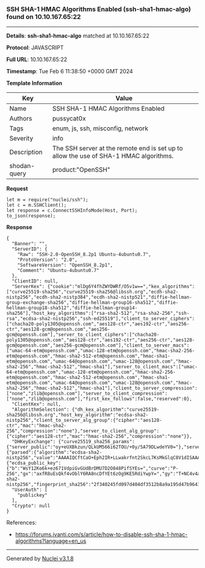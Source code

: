 ### SSH SHA-1 HMAC Algorithms Enabled (ssh-sha1-hmac-algo) found on 10.10.167.65:22

----
**Details**: **ssh-sha1-hmac-algo** matched at 10.10.167.65:22

**Protocol**: JAVASCRIPT

**Full URL**: 10.10.167.65:22

**Timestamp**: Tue Feb 6 11:38:50 +0000 GMT 2024

**Template Information**

| Key | Value |
| --- | --- |
| Name | SSH SHA-1 HMAC Algorithms Enabled |
| Authors | pussycat0x |
| Tags | enum, js, ssh, misconfig, network |
| Severity | info |
| Description | The SSH server at the remote end is set up to allow the use of SHA-1 HMAC algorithms.<br> |
| shodan-query | product:"OpenSSH" |

**Request**
```http
let m = require("nuclei/ssh");
let c = m.SSHClient();
let response = c.ConnectSSHInfoMode(Host, Port);
to_json(response);
```

**Response**
```http
{
  "Banner": "",
  "ServerID": {
    "Raw": "SSH-2.0-OpenSSH_8.2p1 Ubuntu-4ubuntu0.7",
    "ProtoVersion": "2.0",
    "SoftwareVersion": "OpenSSH_8.2p1",
    "Comment": "Ubuntu-4ubuntu0.7"
  },
  "ClientID": null,
  "ServerKex": {"cookie":"mlDg6Y4fhZWYDWRf/O5v1w==","kex_algorithms":["curve25519-sha256","curve25519-sha256@libssh.org","ecdh-sha2-nistp256","ecdh-sha2-nistp384","ecdh-sha2-nistp521","diffie-hellman-group-exchange-sha256","diffie-hellman-group16-sha512","diffie-hellman-group18-sha512","diffie-hellman-group14-sha256"],"host_key_algorithms":["rsa-sha2-512","rsa-sha2-256","ssh-rsa","ecdsa-sha2-nistp256","ssh-ed25519"],"client_to_server_ciphers":["chacha20-poly1305@openssh.com","aes128-ctr","aes192-ctr","aes256-ctr","aes128-gcm@openssh.com","aes256-gcm@openssh.com"],"server_to_client_ciphers":["chacha20-poly1305@openssh.com","aes128-ctr","aes192-ctr","aes256-ctr","aes128-gcm@openssh.com","aes256-gcm@openssh.com"],"client_to_server_macs":["umac-64-etm@openssh.com","umac-128-etm@openssh.com","hmac-sha2-256-etm@openssh.com","hmac-sha2-512-etm@openssh.com","hmac-sha1-etm@openssh.com","umac-64@openssh.com","umac-128@openssh.com","hmac-sha2-256","hmac-sha2-512","hmac-sha1"],"server_to_client_macs":["umac-64-etm@openssh.com","umac-128-etm@openssh.com","hmac-sha2-256-etm@openssh.com","hmac-sha2-512-etm@openssh.com","hmac-sha1-etm@openssh.com","umac-64@openssh.com","umac-128@openssh.com","hmac-sha2-256","hmac-sha2-512","hmac-sha1"],"client_to_server_compression":["none","zlib@openssh.com"],"server_to_client_compression":["none","zlib@openssh.com"],"first_kex_follows":false,"reserved":0},
  "ClientKex": null,
  "AlgorithmSelection": {"dh_kex_algorithm":"curve25519-sha256@libssh.org","host_key_algorithm":"ecdsa-sha2-nistp256","client_to_server_alg_group":{"cipher":"aes128-ctr","mac":"hmac-sha2-256","compression":"none"},"server_to_client_alg_group":{"cipher":"aes128-ctr","mac":"hmac-sha2-256","compression":"none"}},
  "DHKeyExchange": {"curve25519_sha256_params":{"server_public":"oy+eUXBkzun/QLkUM566i62TOU/+0y/5A79DLwdeYV0="},"server_signature":{"parsed":{"algorithm":"ecdsa-sha2-nistp256","value":"AAAAIQCftCaO+Eph2IR+LLwakrfnt2SkcL7KsMkGlqC8V1dISAAAACEA6lEsh3bC5m8umW2hmgwEIL9rdhFcBAr8TdAkNJwrrgM="},"raw":"AAAAE2VjZHNhLXNoYTItbmlzdHAyNTYAAABKAAAAIQCftCaO+Eph2IR+LLwakrfnt2SkcL7KsMkGlqC8V1dISAAAACEA6lEsh3bC5m8umW2hmgwEIL9rdhFcBAr8TdAkNJwrrgM=","h":"OWTNAdwYUFgBBw65Whfk6Zn4ylUs96K/egil9DZo5zc="},"server_host_key":{"ecdsa_public_key":{"b":"WsY12Ko6k+ez671VdpiGvGUdBrDMU7D2O848PifSYEs=","curve":"P-256","gx":"axfR8uEsQkf4vOblY6RA8ncDfYEt6zOg9KE5RdiYwpY=","gy":"T+NC4v4af5uO5+tKfA+eFivOM1drMV7Oy7ZAaDe/UfU=","length":256,"n":"/////wAAAAD//////////7zm+q2nF56E87nKwvxjJVE=","p":"/////wAAAAEAAAAAAAAAAAAAAAD///////////////8=","x":"ohJ3yUSaqjJIuvBwULSjEETP9znZVmLELJ6QLyVbCOc=","y":"ROLUiD4crXZrFdU0V+FSEpUeBM6yC9xlNwxySvldAtQ="},"raw":"AAAAE2VjZHNhLXNoYTItbmlzdHAyNTYAAAAIbmlzdHAyNTYAAABBBKISd8lEmqoySLrwcFC0oxBEz/c52VZixCyekC8lWwjnROLUiD4crXZrFdU0V+FSEpUeBM6yC9xlNwxySvldAtQ=","algorithm":"ecdsa-sha2-nistp256","fingerprint_sha256":"2f340245fd097d404df3512b8a9a195d47b9641a76d8a572182a5f1ede816452"}},
  "UserAuth": [
    "publickey"
  ],
  "Crypto": null
}
```

References: 
- https://forums.ivanti.com/s/article/how-to-disable-ssh-sha-1-hmac-algorithms?language=en_us

----

Generated by [Nuclei v3.1.8](https://github.com/projectdiscovery/nuclei)